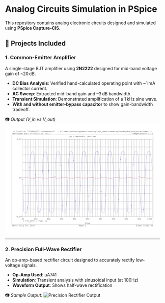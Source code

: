 # Analog Circuits Simulation in PSpice

This repository contains analog electronic circuits designed and simulated using **PSpice Capture-CIS**.

## 📁 Projects Included

### 1. Common-Emitter Amplifier

A single-stage BJT amplifier using **2N2222** designed for mid-band voltage gain of ~20 dB.

- **DC Bias Analysis**: Verified hand-calculated operating point with ~1 mA collector current.
- **AC Sweep**: Extracted mid-band gain and –3 dB bandwidth.
- **Transient Simulation**: Demonstrated amplification of a 1 kHz sine wave.
- **With and without emitter-bypass capacitor** to show gain-bandwidth tradeoff.

📷 *Output (V_in vs V_out)*
![Common Emitter Gain](./Common_Emitter_Amplifier/OUTPUT/amplification.jpg)

---

### 2. Precision Full-Wave Rectifier

An op-amp-based rectifier circuit designed to accurately rectify low-voltage signals.

- **Op-Amp Used**: μA741
- **Simulation**: Transient analysis with sinusoidal input (at 100Hz)
- **Waveform Output**: Shows half-wave rectification

📷 *Sample Output:*
![Precision Rectifier Output](.Full_wave_rectifier/OUTPUT.jpg)

